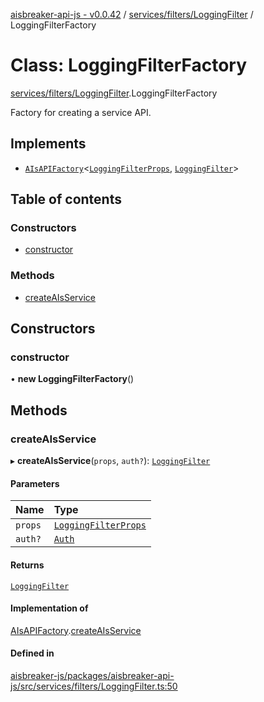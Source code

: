 [aisbreaker-api-js - v0.0.42](../README.md) / [services/filters/LoggingFilter](../modules/services_filters_LoggingFilter.md) / LoggingFilterFactory

# Class: LoggingFilterFactory

[services/filters/LoggingFilter](../modules/services_filters_LoggingFilter.md).LoggingFilterFactory

Factory for creating a service API.

## Implements

- [`AIsAPIFactory`](../interfaces/api_AIsService.AIsAPIFactory.md)<[`LoggingFilterProps`](../interfaces/services_filters_LoggingFilter.LoggingFilterProps.md), [`LoggingFilter`](services_filters_LoggingFilter.LoggingFilter.md)\>

## Table of contents

### Constructors

- [constructor](services_filters_LoggingFilter.LoggingFilterFactory.md#constructor)

### Methods

- [createAIsService](services_filters_LoggingFilter.LoggingFilterFactory.md#createaisservice)

## Constructors

### constructor

• **new LoggingFilterFactory**()

## Methods

### createAIsService

▸ **createAIsService**(`props`, `auth?`): [`LoggingFilter`](services_filters_LoggingFilter.LoggingFilter.md)

#### Parameters

| Name | Type |
| :------ | :------ |
| `props` | [`LoggingFilterProps`](../interfaces/services_filters_LoggingFilter.LoggingFilterProps.md) |
| `auth?` | [`Auth`](../interfaces/api_models_Auth.Auth.md) |

#### Returns

[`LoggingFilter`](services_filters_LoggingFilter.LoggingFilter.md)

#### Implementation of

[AIsAPIFactory](../interfaces/api_AIsService.AIsAPIFactory.md).[createAIsService](../interfaces/api_AIsService.AIsAPIFactory.md#createaisservice)

#### Defined in

[aisbreaker-js/packages/aisbreaker-api-js/src/services/filters/LoggingFilter.ts:50](https://github.com/aisbreaker/aisbreaker-js/blob/develop/packages/aisbreaker-api-js/src/services/filters/LoggingFilter.ts#L50)
